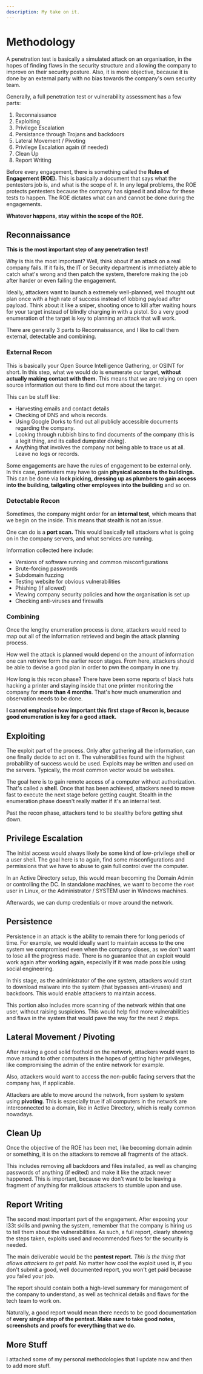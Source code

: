 ```yaml
---
description: My take on it.
---
```


# Methodology

A penetration test is basically a simulated attack on an organisation, in the hopes of finding flaws in the security structure and allowing the company to improve on their security posture. Also, it is more objective, because it is done by an external party with no bias towards the company's own security team.

Generally, a full penetration test or vulnerability assessment has a few parts:

1. Reconnaissance
2. Exploiting
3. Privilege Escalation
4. Persistance through Trojans and backdoors
5. Lateral Movement / Pivoting
6. Privilege Escalation again (if needed)
7. Clean Up
8. Report Writing

Before every engagement, there is something called the **Rules of Engagement (ROE).** This is basically a document that says what the pentesters job is, and what is the scope of it. In any legal problems, the ROE protects pentesters because the company has signed it and allow for these tests to happen. The ROE dictates what can and cannot be done during the engagements.&#x20;

**Whatever happens, stay within the scope of the ROE.**

## Reconnaissance

**This is the most important step of any penetration test!**

Why is this the most important? Well, think about if an attack on a real company fails. If it fails, the IT or Security department is immediately able to catch what's wrong and then patch the system, therefore making the job after harder or even failing the engagement.

Ideally, attackers want to launch a extremely well-planned, well thought out plan once with a high rate of success instead of lobbing payload after payload. Think about it like a sniper, shooting once to kill after waiting hours for your target instead of blindly charging in with a pistol. So a very good enumeration of the target is key to planning an attack that will work.

There are generally 3 parts to Reconnaissance, and I like to call them external, detectable and combining.

### External Recon

This is basically your Open Source Intelligence Gathering, or OSINT for short. In this step, what we would do is enumerate our target, **without actually making contact with them.** This means that we are relying on open source information out there to find out more about the target.

This can be stuff like:

* Harvesting emails and contact details
* Checking of DNS and whois records.
* Using Google Dorks to find out all publicly accessible documents regarding the company.
* Looking through rubbish bins to find documents of the company (this is a legit thing, and its called dumpster diving).
* Anything that involves the company not being able to trace us at all. Leave no logs or records.

Some engagements are have the rules of engagement to be external only. In this case, pentesters may have to gain **physical access to the buildings.** This can be done via **lock picking, dressing up as plumbers to gain access into the building, tailgating other employees into the building** and so on.&#x20;

### Detectable Recon

Sometimes, the company might order for an **internal test**, which means that we begin on the inside. This means that stealth is not an issue.

One can do is a **port scan.** This would basically tell attackers what is going on in the company servers, and what services are running.

Information collected here include:

* Versions of software running and common misconfigurations
* Brute-forcing passwords
* Subdomain fuzzing
* Testing website for obvious vulnerabilities
* Phishing (if allowed)
* Viewing company security policies and how the organisation is set up
* Checking anti-viruses and firewalls

### Combining

Once the lengthy enumeration process is done, attackers would need to map out all of the information retrieved and begin the attack planning process.&#x20;

How well the attack is planned would depend on the amount of information one can retrieve form the earlier recon stages. From here, attackers should be able to devise a good plan in order to pwn the company in one try.

How long is this recon phase? There have been some reports of black hats hacking a printer and staying inside that one printer monitoring the company for **more than 4 months**. That's how much enumeration and observation needs to be done.&#x20;

**I cannot emphasise how important this first stage of Recon is, because good enumeration is key for a good attack.**&#x20;

## Exploiting

The exploit part of the process. Only after gathering all the information, can one finally decide to act on it. The vulnerabilities found with the highest probability of success would be used. Exploits may be written and used on the servers. Typically, the most common vector would be websites.

The goal here is to gain remote access of a computer without authorization. That's called a **shell**. Once that has been achieved, attackers need to move fast to execute the next stage before getting caught. Stealth in the enumeration phase doesn't really matter if it's an internal test.

Past the recon phase, attackers tend to be stealthy before getting shut down.

## Privilege Escalation

&#x20;The initial access would always likely be some kind of low-privilege shell or a user shell. The goal here is to again, find some misconfigurations and permissions that we have to abuse to gain full control over the computer.

In an Active Directory setup, this would mean becoming the Domain Admin or controlling the DC. In standalone machines, we want to become the `root` user in Linux, or the Administrator / SYSTEM user in Windows machines.

Afterwards, we can dump credentials or move around the network.&#x20;

## Persistence

Persistence in an attack is the ability to remain there for long periods of time. For example, we would ideally want to maintain access to the one system we compromised even when the company closes, as we don't want to lose all the progress made. There is no guarantee that an exploit would work again after working again, especially if it was made possible using social engineering.

In this stage, as the administrator of the one system, attackers would start to download malware into the system (that bypasses anti-viruses) and backdoors. This would enable attackers to maintain access.

This portion also includes more scanning of the network within that one user, without raising suspicions. This would help find more vulnerabilities and flaws in the system that would pave the way for the next 2 steps.&#x20;

## Lateral Movement / Pivoting

After making a good solid foothold on the network, attackers would want to move around to other computers in the hopes of getting higher privileges, like compromising the admin of the entire network for example.

Also, attackers would want to access the non-public facing servers that the company has, if applicable.&#x20;

Attackers are able to move around the network, from system to system using **pivoting**. This is especially true if all computers in the network are interconnected to a domain, like in Active Directory, which is really common nowadays.

## Clean Up

Once the objective of the ROE has been met, like becoming domain admin or something, it is on the attackers to remove all fragments of the attack.

This includes removing all backdoors and files installed, as well as changing passwords of anything (if edited) and make it like the attack never happened. This is important, because we don't want to be leaving a fragment of anything for malicious attackers to stumble upon and use.

## Report Writing

The second most important part of the engagement. After exposing your l33t skills and pwning the system, remember that the company is hiring us to tell them about the vulnerabilities. As such, a full report, clearly showing the steps taken, exploits used and recommended fixes for the security is needed.

The main deliverable would be the **pentest report.** _This is the thing that allows attackers to get paid_. No matter how cool the exploit used is, if you don't submit a good, well documented  report, you won't get paid because you failed your job.

The report should contain both a high-level summary for management of the company to understand, as well as technical details and flaws for the tech team to work on.

Naturally, a good report would mean there needs to be good documentation of **every single step of the pentest. Make sure to take good notes, screenshots and proofs for everything that we do.**&#x20;

## More Stuff

I attached some of my personal methodologies that I update now and then to add more stuff.
